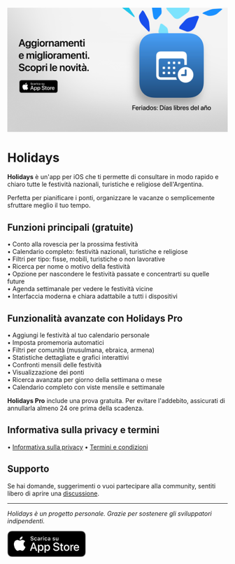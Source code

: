 [![Holidays App](images/banner.png)](https://apps.apple.com/app/id6744455042)

# Holidays

**Holidays** è un'app per iOS che ti permette di consultare in modo rapido e chiaro tutte le festività nazionali, turistiche e religiose dell'Argentina.

Perfetta per pianificare i ponti, organizzare le vacanze o semplicemente sfruttare meglio il tuo tempo.

## Funzioni principali (gratuite)

• Conto alla rovescia per la prossima festività  
• Calendario completo: festività nazionali, turistiche e religiose  
• Filtri per tipo: fisse, mobili, turistiche o non lavorative  
• Ricerca per nome o motivo della festività  
• Opzione per nascondere le festività passate e concentrarti su quelle future  
• Agenda settimanale per vedere le festività vicine  
• Interfaccia moderna e chiara adattabile a tutti i dispositivi  

## Funzionalità avanzate con Holidays Pro

• Aggiungi le festività al tuo calendario personale  
• Imposta promemoria automatici  
• Filtri per comunità (musulmana, ebraica, armena)  
• Statistiche dettagliate e grafici interattivi  
• Confronti mensili delle festività  
• Visualizzazione dei ponti  
• Ricerca avanzata per giorno della settimana o mese  
• Calendario completo con viste mensile e settimanale  

**Holidays Pro** include una prova gratuita. Per evitare l'addebito, assicurati di annullarla almeno 24 ore prima della scadenza.

## Informativa sulla privacy e termini

• [Informativa sulla privacy](https://lucasditomase.github.io/feriados/it/privacy-policy)
• [Termini e condizioni](https://lucasditomase.github.io/feriados/it/terms-and-conditions)

## Supporto

Se hai domande, suggerimenti o vuoi partecipare alla community, sentiti libero di aprire una [discussione](https://github.com/lucasditomase/feriados/discussions).

---

*Holidays è un progetto personale. Grazie per sostenere gli sviluppatori indipendenti.*

<p align="left">
  <a href="https://apps.apple.com/app/id6744455042">
    <img src="images/download-badge.svg" alt="Scarica sull'App Store" height="60">
  </a>
</p>
